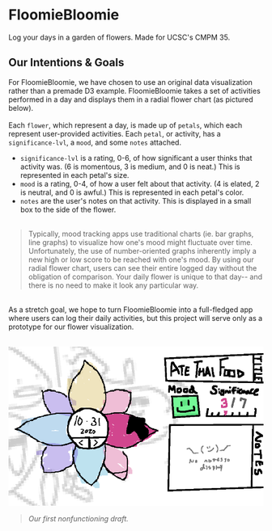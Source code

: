 # FloomieBloomie
Log your days in a garden of flowers. Made for UCSC's CMPM 35.

## Our Intentions & Goals

For FloomieBloomie, we have chosen to use an original data visualization rather than a premade D3 example. FloomieBloomie takes a set of activities performed in a day and displays them in a radial flower chart (as pictured below).<br><br>
Each `flower`, which represent a day, is made up of `petals`, which each represent user-provided activities. Each `petal`, or activity, has a `significance-lvl`, a `mood`, and some `notes` attached.<br>
- `significance-lvl` is a rating, 0-6, of how significant a user thinks that activity was. (6 is momentous, 3 is medium, and 0 is neat.) This is represented in each petal's size.
- `mood` is a rating, 0-4, of how a user felt about that activity. (4 is elated, 2 is neutral, and 0 is awful.) This is represented in each petal's color.
- `notes` are the user's notes on that activity. This is displayed in a small box to the side of the flower.<br><br>
>Typically, mood tracking apps use traditional charts (ie. bar graphs, line graphs) to visualize how one's mood might fluctuate over time. Unfortunately, the use of number-oriented graphs inherently imply a new high or low score to be reached with one's mood.
>By using our radial flower chart, users can see their entire logged day without the obligation of comparison. Your daily flower is unique to that day-- and there is no need to make it look any particular way.
<br>
As a stretch goal, we hope to turn FloomieBloomie into a full-fledged app where users can log their daily activities, but this project will serve only as a prototype for our flower visualization.
<br>
<br>

![FloomieBloomie Draft 1](https://github.com/ryomams/FloomieBloomie/blob/main/Draft2.PNG?raw=true)

>_Our first nonfunctioning draft._
